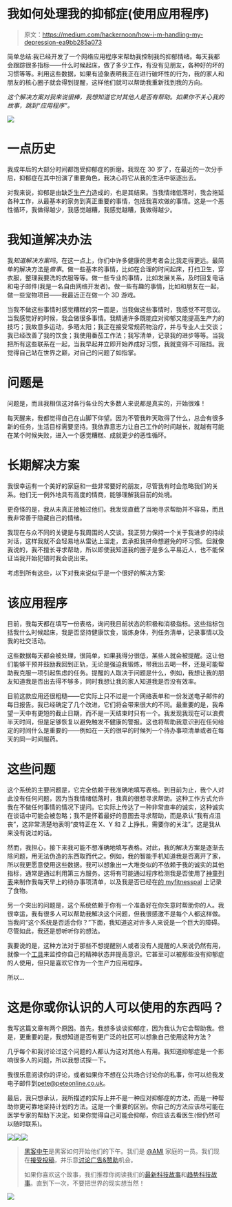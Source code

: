# 我如何处理我的抑郁症(使用应用程序)

> 原文：<https://medium.com/hackernoon/how-i-m-handling-my-depression-ea9bb285a073>

简单总结:我已经开发了一个网络应用程序来帮助我控制我的抑郁情绪。每天我都会跟踪很多指标——什么时候起床，做了多少工作，有没有见朋友，各种好的坏的习惯等等。利用这些数据，如果有迹象表明我正在进行破坏性的行为，我的家人和朋友的核心圈子就会得到提醒，这样他们就可以帮助我重新找到我的方向。

*这个解决方案对我来说很棒，我想知道它对其他人是否有帮助。如果你不关心我的故事，跳到“应用程序”。*

![](img/e1a0d540bb266f0f885ff291b6ad4e8e.png)

# 一点历史

我成年后的大部分时间都饱受抑郁症的折磨。我现在 30 岁了，在最近的一次分手后，抑郁症在其中扮演了重要角色，我决心将它从我的生活中驱逐出去。

对我来说，抑郁是由缺乏[生产力](https://hackernoon.com/tagged/productivity)造成的，也是其结果。当我情绪低落时，我会拖延各种工作，从最基本的家务到真正重要的事情，包括我喜欢做的事情。这是一个恶性循环，我做得越少，我感觉越糟，我感觉越糟，我做得越少。

# 我知道解决办法

我*知道解决方案吗*。在这一点上，你们中许多健康的思考者会比我走得更远。最简单的解决方法是*做事*。做一些基本的事情，比如在合理的时间起床，打扫卫生，穿衣服，整理我要洗的衣服等等。做一些专业的事情，比如发展关系，及时回复电话和电子邮件(我是一名自由网络开发者)。做一些有趣的事情，比如和朋友在一起，做一些宠物项目——我最近正在做一个 3D 游戏。

当我不做这些事情时感觉糟糕的另一面是，当我做这些事情时，我感觉不可思议。当我感觉好的时候，我会做很多事情。我精通许多既能应对抑郁又能提高生产力的技巧；我故意多运动，多晒太阳；我正在接受常规药物治疗，并与专业人士交谈；我已经改善了我的饮食；我使用番茄工作法；我写清单，记录我的进步等等。当我把所有这些联系在一起，当我早起并立即开始养成好习惯，我就变得不可阻挡。我觉得自己站在世界之巅，对自己的问题了如指掌。

# 问题是

问题是，而且我相信这对各行各业的大多数人来说都是真实的，开始很难！

每天醒来，我都觉得自己在山脚下仰望。因为不管我昨天取得了什么，总会有很多新的任务，生活目标需要坚持。我依靠意志力让自己工作的时间越长，就越有可能在某个时候失败，进入一个感觉糟糕、成就更少的恶性循环。

# 长期解决方案

我很幸运有一个美好的家庭和一些非常要好的朋友，尽管我有时会忽略我们的关系。他们无一例外地具有高度的情商，能够理解我目前的处境。

更奇怪的是，我从未真正接触过他们。我发现直截了当地寻求帮助并不容易，而且我非常善于隐藏自己的情绪。

我现在与众不同的关键是与我周围的人交谈。我正努力保持一个关于我进步的持续对话，这样我就不会轻易地从雷达上溜走，去承担我拼命想避免的坏习惯。但就像我说的，我不擅长寻求帮助，所以即使我知道我的圈子是多么平易近人，也不能保证当我开始犯错时我会说出来。

考虑到所有这些，以下对我来说似乎是一个很好的解决方案:

# 该应用程序

目前，我每天都在填写一份表格，询问我目前状态的积极和消极指标。这些指标包括我什么时候起床，我是否坚持健康饮食，锻炼身体，列任务清单，记录事情以及我的社交活动。

这些数据每天都会被处理，很简单，如果我得分很低，某些人就会被提醒。这让他们能够干预并鼓励我回到正轨，无论是强迫我锻炼，带我出去喝一杯，还是可能帮助我克服一项引起焦虑的任务。提醒的人取决于问题是什么，例如，我想让我的朋友知道我是否出去得不够多，同时我想让我的家人知道我是否没有效率。

目前这款应用还很粗糙——它实际上只不过是一个网络表单和一份发送电子邮件的每日报告。我已经确定了几个改进，它们将会带来很大的不同。最重要的是，我希望一天中有更短的截止日期，而不是一天结束时只有一个。我发现我现在可以浪费半天时间，但是足够恢复以避免触发不健康的警报。这也将帮助我意识到在任何给定的时间什么是重要的——例如在一天的很早的时候列一个待办事项清单或者在每天的同一时间服药。

# 这些问题

这个系统的主要问题是，它完全依赖于我准确地填写表格。到目前为止，我个人对此没有任何问题，因为当我情绪低落时，我真的很想寻求帮助。这种工作方式允许我在不做任何事情的情况下提问。它实际上传达了一种非常直率的诚实，这种诚实在谈话中可能会被忽略；我不是怀着最好的意图去寻求帮助，而是承认“我有点沮丧”，这非常清楚地表明“皮特正在 X、Y 和 Z 上挣扎，需要你的关注”。这是我从来没有说过的话。

然而，我担心，接下来我可能不想准确地填写表格。对此，我的解决方案是逐渐去除问题，用无法伪造的东西取而代之。例如，我的智能手机知道我是否离开了家，所以我更愿意使用这些数据。我可以想象出一大堆类似的不依赖于我的诚实的其他指标，通常是通过利用第三方服务。这将有可能通过程序检测我是否使用了[神童列表](https://gist.github.com/stuffaboutpete/wunderlist.com)来制作我每天早上的待办事项清单，以及我是否已经在[的 myfitnesspal](http://www.myfitnesspal.com/) 上记录了食物。

另一个突出的问题是，这个系统依赖于你有一个准备好在你失意时帮助你的人。我很幸运，我有很多人可以帮助我解决这个问题，但我很感激不是每个人都这样做。当我问“这个系统是否适合你？”下面，我知道这对许多人来说是一个巨大的障碍。尽管如此，我还是想听听你的想法。

我要说的是，这种方法对于那些不想提醒别人或者没有人提醒的人来说仍然有用，就像一个[工具](https://hackernoon.com/tagged/tool)来监控你自己的精神状态并提高意识。它甚至可以被那些没有抑郁症的人使用，但只是喜欢它作为一个生产力应用程序。

所以…

# 这是你或你认识的人可以使用的东西吗？

我写这篇文章有两个原因。首先，我想多谈谈抑郁症，因为我认为它会帮助我。但是，更重要的是，我想知道是否有更广泛的社区可以想象自己使用这种方法？

几乎每个和我讨论过这个问题的人都认为这对其他人有用。我知道抑郁症是一个影响很多人的问题，所以我想试探一下。

我很乐意阅读你的评论，或者如果你不想在公共场合讨论你的私事，你可以给我发电子邮件到[pete@peteonline.co.uk](mailto:pete@peteonline.co.uk)。

最后，我只想承认，我所描述的实际上并不是一种应对抑郁症的方法，而是一种帮助你更可靠地坚持计划的方法。这是一个重要的区别。你自己的方法应该尽可能在医学专家的帮助下决定。如果你觉得自己可能会抑郁，你应该去看医生(但仍然可以随时联系)。

[![](img/50ef4044ecd4e250b5d50f368b775d38.png)](http://bit.ly/HackernoonFB)[![](img/979d9a46439d5aebbdcdca574e21dc81.png)](https://goo.gl/k7XYbx)[![](img/2930ba6bd2c12218fdbbf7e02c8746ff.png)](https://goo.gl/4ofytp)

> [黑客中午](http://bit.ly/Hackernoon)是黑客如何开始他们的下午。我们是 [@AMI](http://bit.ly/atAMIatAMI) 家庭的一员。我们现在[接受投稿](http://bit.ly/hackernoonsubmission)，并乐意[讨论广告&赞助](mailto:partners@amipublications.com)机会。
> 
> 如果你喜欢这个故事，我们推荐你阅读我们的[最新科技故事](http://bit.ly/hackernoonlatestt)和[趋势科技故事](https://hackernoon.com/trending)。直到下一次，不要把世界的现实想当然！

[![](img/be0ca55ba73a573dce11effb2ee80d56.png)](https://goo.gl/Ahtev1)